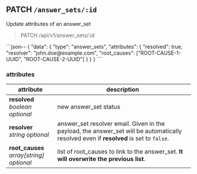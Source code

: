 ## PATCH `/answer_sets/:id`

Update attributes of an answer_set

<blockquote class="lang-specific"><p>PATCH /api/v1/answer_sets/:id</p></blockquote>
```json--
{
  "data": {
    "type": "answer_sets",
    "attributes": {
        "resolved": true,
        "resolver": "john.doe@example.com",
        "root_causes": ["ROOT-CAUSE-1-UUID", "ROOT-CAUSE-2-UUID"]
    }
  }
}
```

### attributes

attribute          | description
------------- | -------------
__resolved__<br> _boolean_ _optional_ | new answer_set status
__resolver__<br> _string_ _optional_ | answer_set resolver email. Given in the payload, the answer_set will be automatically resolved even if __resolved__ is set to `false`.
__root_causes__<br> _array[string]_ _optional_ | list of root_causes to link to the answer_set. <b>It will overwrite the previous list</b>.
